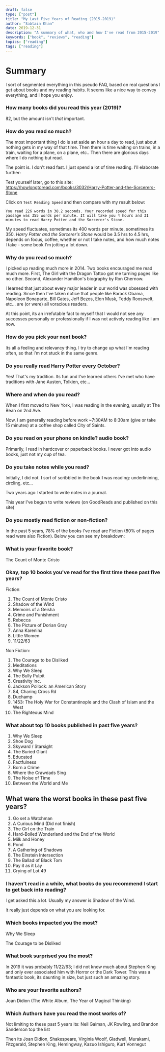 ```yaml
---
draft: false
type: ["post"]
title: "My Last Five Years of Reading (2015-2019)"
author: "Sabtain Khan"
date: 2019-12-31
description: "A summary of what, who and how I've read from 2015-2019"
keywords: ["book", "reviews", "reading"]
topics: ["reading"]
tags: ["reading"]
---
```



# Summary

I sort of segmented everything in this pseudo FAQ, based on real questions I get about books and my reading habits. It seems like a nice way to convey everything, and I hope you enjoy.


### How many books did you read this year (2019)?
82, but the amount isn't _that_ important.

### How do you read so much?
The most important thing I do is set aside an hour a day to read, just about nothing gets in my way of that time. Then there is time waiting on trains, in a train, waiting for a plane, on a plane, etc.. Then there are glorious days where I do nothing but read.

The point is. I don't read fast. I just spend a lot of time reading. I'll elaborate further:

Test yourself later, go to this site: https://howlongtoread.com/books/3032/Harry-Potter-and-the-Sorcerers-Stone

Click on `Test Reading Speed` and then compare with my result below:

```
You read 226 words in 38.2 seconds. Your recorded speed for this passage was 355 words per minute. It will take you 4 hours and 31 minutes to read Harry Potter and the Sorcerer's Stone.
```

My speed fluctuates, sometimes its 400 words per minute, sometimes its 350. _Harry Potter and the Sorcerer's Stone_ would be 3.5 hrs to 4.5 hrs, depends on focus, coffee, whether or not I take notes, and how much notes I take - some book I'm jotting a lot down.


### Why do you read so much?
I picked up reading much more in 2014. Two books encouraged me read much more. First, The Girl with the Dragon Tattoo got me turning pages like no other. Second, Alexander Hamilton's biography by Ron Chernow.

I learned that just about every major leader in our world was obsessed with reading. Since then I've taken notice that people like Barack Obama, Napoleon Bonaparte, Bill Gates, Jeff Bezos, Elon Musk, Teddy Roosevelt, etc... are (or were) all voracious readers.

At this point, its an irrefutable fact to myself that I would not see any successes personally or professionally if I was not actively reading like I am now.

### How do you pick your next book?
Its all a feeling and relevancy thing. I try to change up what I'm reading often, so that I'm not stuck in the same genre.

### Do you really read Harry Potter every October?
Yes! That's my tradition. Its fun and I've learned others I've met who have traditions with Jane Austen, Tolkien, etc... 

### Where and when do you read?
When I first moved to New York, I was reading in the evening, usually at The Bean on 2nd Ave.

Now, I am generally reading before work ~7:30AM to 8:30am (give or take 15 minutes) at a coffee shop called City of Saints.

### Do you read on your phone on kindle? audio book?
Primarily, I read in hardcover or paperback books. I never got into audio books, just not my cup of tea.

### Do you take notes while you read?
Initially, I did not. I sort of scribbled in the book I was reading: underlinining, circling, etc...

Two years ago I started to write notes in a journal.

This year I've begun to write reviews (on GoodReads and published on this site)

### Do you mostly read fiction or non-fiction?
In the past 5 years, 78% of the books I've read are Fiction (80% of pages read were also Fiction). Below you can see my breakdown:


### What is your favorite book?
The Count of Monte Cristo

### Okay, top 10 books you've read for the first time these past five years?
Fiction:
1. The Count of Monte Cristo
2. Shadow of the Wind
3. Memoirs of a Geisha
4. Crime and Punishment
5. Rebecca
7. The Picture of Dorian Gray
8. Anna Karenina
9. Little Women
10. 11/22/63

Non Fiction:
1. The Courage to be Disliked
2. Meditations
3. Why We Sleep
4. The Bully Pulpit
5. Creativity Inc.
6. Jackson Pollock: an American Story
7. 84, Charing Cross Rd
8. Duchamp
9. 1453: The Holy War for Constantinople and the Clash of Islam and the West
10. The Righteous Mind

### What about top 10 books published in past five years?

1. Why We Sleep
2. Shoe Dog
3. Skyward / Starsight
4. The Buried Giant
5. Educated
6. Factfulness
7. Born a Crime
8. Where the Crawdads Sing
9. The Noise of Time
10. Between the World and Me


## What were the worst books in these past five years?

1. Go set a Watchman
2. A Curious Mind (Did not finish)
3. The Girl on the Train
4. Hard-Boiled Wonderland and the End of the World
5. Milk and Honey
6. Pond
7. A Gathering of Shadows
8. The Einstein Intersection
9. The Ballad of Black Tom
10. Pay it as it Lay
11. Crying of Lot 49

### I haven't read in a while, what books do you recommend I start to get back into reading?

I get asked this a lot. Usually my answer is Shadow of the Wind. 

It really just depends on what you are looking for.

### Which books impacted you the most?

Why We Sleep

The Courage to be Disliked

### What book surprised you the most?
In 2019 it was probably 11/22/63; I did not know much about Stephen King and only ever associated him with Horror or the Dark Tower. This was a fantastic book, its daunting in size, but just such an amazing story.

### Who are your favorite authors?

Joan Didion (The White Album, The Year of Magical Thinking)


### Which Authors have you read the most works of?

Not limiting to these past 5 years its:
Neil Gaiman, JK Rowling, and Brandon Sanderson top the list

Then its Joan Didion, Shakespeare, Virginia Woolf, Gladwell, Murakami, Fitzgerald, Stephen King, Hemingway, Kazuo Ishiguro, Kurt Vonnegut

